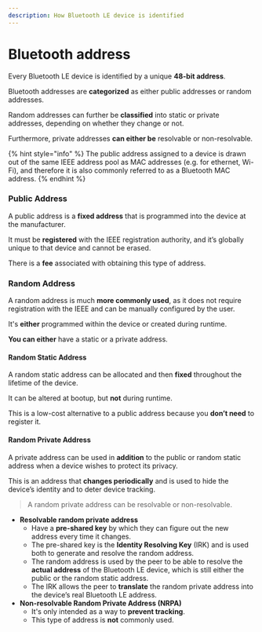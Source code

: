 ```yaml
---
description: How Bluetooth LE device is identified
---
```


# Bluetooth address

Every Bluetooth LE device is identified by a unique **48-bit address**.

Bluetooth addresses are **categorized** as either public addresses or random addresses.

Random addresses can further be **classified** into static or private addresses, depending on whether they change or not.

Furthermore, private addresses **can either be** resolvable or non-resolvable.

{% hint style="info" %}
The public address assigned to a device is drawn out of the same IEEE address pool as MAC addresses (e.g. for ethernet, Wi-Fi), and therefore it is also commonly referred to as a Bluetooth MAC address.
{% endhint %}

### Public Address

A public address is a **fixed address** that is programmed into the device at the manufacturer.

It must be **registered** with the IEEE registration authority, and it’s globally unique to that device and cannot be erased.

There is a **fee** associated with obtaining this type of address.

### Random Address

A random address is much **more commonly used**, as it does not require registration with the IEEE and can be manually configured by the user.

It's **either** programmed within the device or created during runtime.

**You can either** have a static or a private address.

#### Random Static Address

A random static address can be allocated and then **fixed** throughout the lifetime of the device.

It can be altered at bootup, but **not** during runtime.

This is a low-cost alternative to a public address because you **don’t need** to register it.

#### Random Private Address

A private address can be used in **addition** to the public or random static address when a device wishes to protect its privacy.

This is an address that **changes periodically** and is used to hide the device’s identity and to deter device tracking.

> A random private address can be resolvable or non-resolvable.

* **Resolvable random private address**
  * Have a **pre-shared key** by which they can figure out the new address every time it changes.
  * The pre-shared key is the **Identity Resolving Key** (IRK) and is used both to generate and resolve the random address.
  * The random address is used by the peer to be able to resolve the **actual address** of the Bluetooth LE device, which is still either the public or the random static address.
  * The IRK allows the peer to **translate** the random private address into the device’s real Bluetooth LE address.
* **Non-resolvable Random Private Address (NRPA)**
  * It's only intended as a way to **prevent tracking**.
  * This type of address is **not** commonly used.
